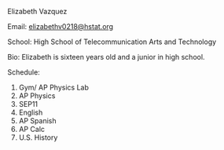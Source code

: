 Elizabeth Vazquez

Email: elizabethv0218@hstat.org

School: High School of Telecommunication Arts and Technology

Bio: Elizabeth is sixteen years old and a junior in high school.

Schedule:
1. Gym/ AP Physics Lab
2. AP Physics
3. SEP11
4. English
5. AP Spanish
6. AP Calc
7. U.S. History